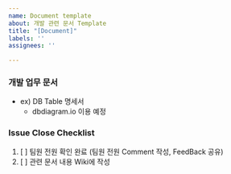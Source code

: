```yaml
---
name: Document template
about: 개발 관련 문서 Template
title: "[Document]"
labels: ''
assignees: ''

---
```


<!-- Issue 만들기 전에 Check -->
<!-- 업무가 담당자가 확정되었다면 Assignees 추가 (작업하는 사람 전원 포함) -->
<!-- MileStone 추가 -->
<!-- 추후 또는 지금 Projects 추가 -->

### 개발 업무 문서
- ex) DB Table 명세서
  - dbdiagram.io 이용 예정

### Issue Close Checklist
1. [ ] 팀원 전원 확인 완료 (팀원 전원 Comment 작성, FeedBack 공유)
2. [ ] 관련 문서 내용 Wiki에 작성
